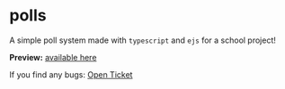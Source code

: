 # polls
A simple poll system made with `typescript` and `ejs` for a school project!

**Preview:** <a href="https://polls.dkcode.eu">available here</a> 

If you find any bugs: <a href="https://github.com/DeeKaPPy/polls/issues">Open Ticket</a>
